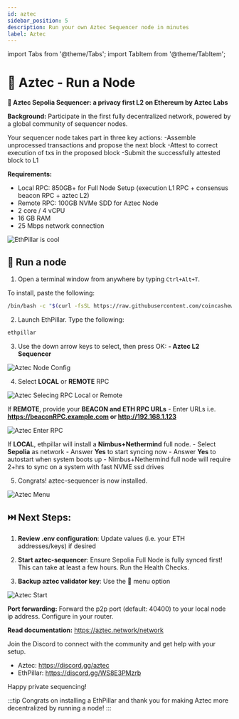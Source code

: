 ```yaml
---
id: aztec
sidebar_position: 5
description: Run your own Aztec Sequencer node in minutes
label: Aztec
---
```


import Tabs from '@theme/Tabs';
import TabItem from '@theme/TabItem';

# 🥷 Aztec - Run a Node

**🥷 Aztec Sepolia Sequencer: a privacy first L2 on Ethereum by Aztec Labs**

**Background:**
Participate in the first fully decentralized network, powered by a global community of sequencer nodes.

Your sequencer node takes part in three key actions:
-Assemble unprocessed transactions and propose the next block
-Attest to correct execution of txs in the proposed block
-Submit the successfully attested block to L1

**Requirements:**
- Local RPC: 850GB+ for Full Node Setup (execution L1 RPC + consensus beacon RPC + aztec L2)
- Remote RPC: 100GB NVMe SDD for Aztec Node 
- 2 core / 4 vCPU
- 16 GB RAM
- 25 Mbps network connection

<img src="/img/EthPillar.final.png" alt="EthPillar is cool"/>

## :triangular_ruler: Run a node

1. Open a terminal window from anywhere by typing `Ctrl+Alt+T`.

To install, paste the following:

```sh
/bin/bash -c "$(curl -fsSL https://raw.githubusercontent.com/coincashew/EthPillar/main/install.sh)"
```

2. Launch EthPillar. Type the following:
```sh
ethpillar
```

3. Use the down arrow keys to select, then press OK:
**- Aztec L2 Sequencer**

<img src="/img/az-config.png" alt="Aztec Node Config"/>

4. Select **LOCAL** or **REMOTE** RPC

<img src="/img/az-rpcselect.png" alt="Aztec Selecing RPC Local or Remote"/>

If **REMOTE**, provide your **BEACON and ETH RPC URLs**
	- Enter URLs i.e. **https://beaconRPC.example.com or http://192.168.1.123**

<img src="/img/az-rpc.png" alt="Aztec Enter RPC"/>

If **LOCAL**, ethpillar will install a **Nimbus+Nethermind** full node.
	- Select **Sepolia** as network
	- Answer **Yes** to start syncing now
	- Answer **Yes** to autostart when system boots up
	- Nimbus+Nethermind full node will require 2+hrs to sync on a system with fast NVME ssd drives

5. Congrats! aztec-sequencer is now installed.

<img src="/img/az-menu.png" alt="Aztec Menu"/>

## ⏭️ Next Steps:

1. **Review .env configuration**: Update values (i.e. your ETH addresses/keys) if desired

2. **Start aztec-sequencer**: Ensure Sepolia Full Node is fully synced first! This can take at least a few hours. Run the Health Checks.

3. **Backup aztec validator key**: Use the 🔐 menu option

<img src="/img/az-start.png" alt="Aztec Start"/>

**Port forwarding:** Forward the p2p port (default: 40400) to your local node ip address. Configure in your router.

**Read documentation:** https://aztec.network/network

Join the Discord to connect with the community and get help with your setup.
- Aztec: https://discord.gg/aztec
- EthPillar: https://discord.gg/WS8E3PMzrb
                        
Happy private sequencing!

:::tip
Congrats on installing a EthPillar and thank you for making Aztec more decentralized by running a node!
:::
